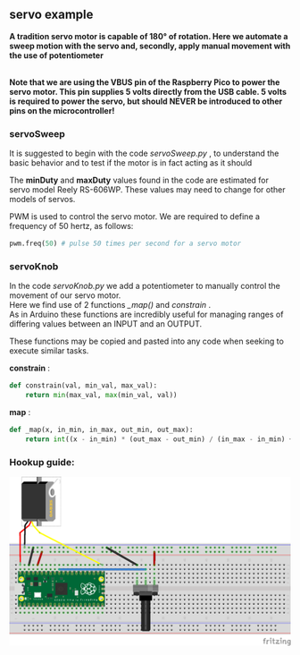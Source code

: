 ## servo example
**A tradition servo motor is capable of 180° of rotation. Here we automate a sweep motion with the servo and, secondly, apply manual movement with the use of potentiometer** <br />
<br />

**Note that we are using the VBUS pin of the Raspberry Pico to power the servo motor. This pin supplies 5 volts directly from the USB cable. 5 volts is required to power the servo, but should NEVER be introduced to other pins on the microcontroller!**

### servoSweep

It is suggested to begin with the code _servoSweep.py_ , to understand the basic behavior and to test if the motor is in fact acting as it should  <br />

The __minDuty__ and __maxDuty__ values found in the code are estimated for servo model Reely RS-606WP. These values may need to change for other models of servos. <br />

PWM is used to control the servo motor. We are required to define a frequency of 50 hertz, as follows:

```python
pwm.freq(50) # pulse 50 times per second for a servo motor
```

### servoKnob

In the code _servoKnob.py_ we add a potentiometer to manually control the movement of our servo motor. <br />
Here we find use of 2 functions *_map()* and *constrain* . <br />
As in Arduino these functions are incredibly useful for managing ranges of differing values between an INPUT and an OUTPUT. <br />

These functions may be copied and pasted into any code when seeking to execute similar tasks. <br />

__constrain__ :

```python
def constrain(val, min_val, max_val):
    return min(max_val, max(min_val, val))
```

__map__ :

```python
def _map(x, in_min, in_max, out_min, out_max):
    return int((x - in_min) * (out_max - out_min) / (in_max - in_min) + out_min)
```

### Hookup guide:

![schematic](servoKnob.png)

